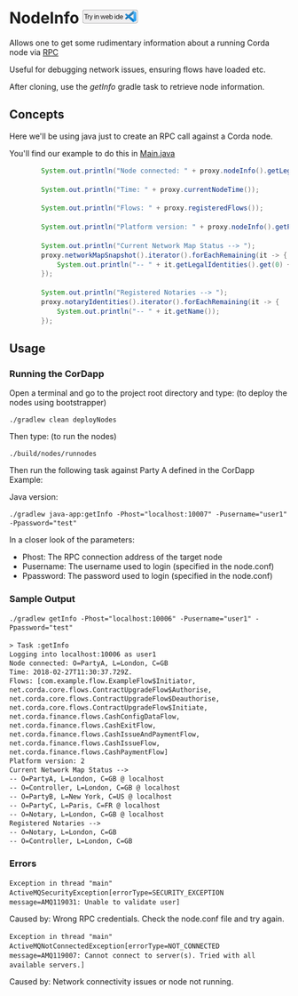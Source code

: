 # NodeInfo [<img src="../../webIDE.png" height=25 />](https://ide.corda.net/?folder=/home/coder/samples-java/Basic/rpc-nodeinfo)

Allows one to get some rudimentary information about a running Corda node via [RPC](https://docs.corda.net/docs/corda-os/api-rpc.html#api-rpc-operations)

Useful for debugging network issues, ensuring flows have loaded etc.

After cloning, use the _getInfo_ gradle task to retrieve node information.



## Concepts


Here we'll be using java just to create an RPC call against a Corda node.


You'll find our example to do this in [Main.java](./java-app/src/main/java/net/corda/Main.java#L31-L46)

```java
        System.out.println("Node connected: " + proxy.nodeInfo().getLegalIdentities().get(0));

        System.out.println("Time: " + proxy.currentNodeTime());

        System.out.println("Flows: " + proxy.registeredFlows());

        System.out.println("Platform version: " + proxy.nodeInfo().getPlatformVersion());

        System.out.println("Current Network Map Status --> ");
        proxy.networkMapSnapshot().iterator().forEachRemaining(it -> {
            System.out.println("-- " + it.getLegalIdentities().get(0) + " @ " + it.getAddresses().get(0).getHost());
        });

        System.out.println("Registered Notaries --> ");
        proxy.notaryIdentities().iterator().forEachRemaining(it -> {
            System.out.println("-- " + it.getName());
        });
```


## Usage



### Running the CorDapp

Open a terminal and go to the project root directory and type: (to deploy the nodes using bootstrapper)
```
./gradlew clean deployNodes
```
Then type: (to run the nodes)
```
./build/nodes/runnodes
```

Then run the following task against Party A defined in the CorDapp Example:

Java version:

    ./gradlew java-app:getInfo -Phost="localhost:10007" -Pusername="user1" -Ppassword="test"

In a closer look of the parameters:

- Phost: The RPC connection address of the target node
- Pusername: The username used to login (specified in the node.conf)
- Ppassword: The password used to login (specified in the node.conf)

### Sample Output

```
./gradlew getInfo -Phost="localhost:10006" -Pusername="user1" -Ppassword="test"

> Task :getInfo
Logging into localhost:10006 as user1
Node connected: O=PartyA, L=London, C=GB
Time: 2018-02-27T11:30:37.729Z.
Flows: [com.example.flow.ExampleFlow$Initiator, net.corda.core.flows.ContractUpgradeFlow$Authorise, net.corda.core.flows.ContractUpgradeFlow$Deauthorise, net.corda.core.flows.ContractUpgradeFlow$Initiate, net.corda.finance.flows.CashConfigDataFlow, net.corda.finance.flows.CashExitFlow, net.corda.finance.flows.CashIssueAndPaymentFlow, net.corda.finance.flows.CashIssueFlow, net.corda.finance.flows.CashPaymentFlow]
Platform version: 2
Current Network Map Status -->
-- O=PartyA, L=London, C=GB @ localhost
-- O=Controller, L=London, C=GB @ localhost
-- O=PartyB, L=New York, C=US @ localhost
-- O=PartyC, L=Paris, C=FR @ localhost
-- O=Notary, L=London, C=GB @ localhost
Registered Notaries -->
-- O=Notary, L=London, C=GB
-- O=Controller, L=London, C=GB
```

### Errors

`Exception in thread "main" ActiveMQSecurityException[errorType=SECURITY_EXCEPTION message=AMQ119031: Unable to validate user]`

Caused by: Wrong RPC credentials. Check the node.conf file and try again.

`Exception in thread "main" ActiveMQNotConnectedException[errorType=NOT_CONNECTED message=AMQ119007: Cannot connect to server(s). Tried with all available servers.]`

Caused by: Network connectivity issues or node not running.
